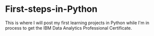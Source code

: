 # First-steps-in-Python
This is where I will post my first learning projects in Python while I'm in process to get the IBM Data Analytics Professional Certificate. 

